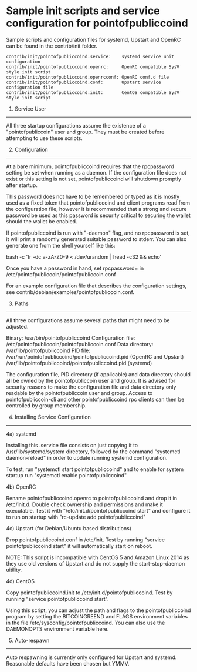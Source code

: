 Sample init scripts and service configuration for pointofpubliccoind
==========================================================

Sample scripts and configuration files for systemd, Upstart and OpenRC
can be found in the contrib/init folder.

    contrib/init/pointofpubliccoind.service:    systemd service unit configuration
    contrib/init/pointofpubliccoind.openrc:     OpenRC compatible SysV style init script
    contrib/init/pointofpubliccoind.openrcconf: OpenRC conf.d file
    contrib/init/pointofpubliccoind.conf:       Upstart service configuration file
    contrib/init/pointofpubliccoind.init:       CentOS compatible SysV style init script

1. Service User
---------------------------------

All three startup configurations assume the existence of a "pointofpubliccoin" user
and group.  They must be created before attempting to use these scripts.

2. Configuration
---------------------------------

At a bare minimum, pointofpubliccoind requires that the rpcpassword setting be set
when running as a daemon.  If the configuration file does not exist or this
setting is not set, pointofpubliccoind will shutdown promptly after startup.

This password does not have to be remembered or typed as it is mostly used
as a fixed token that pointofpubliccoind and client programs read from the configuration
file, however it is recommended that a strong and secure password be used
as this password is security critical to securing the wallet should the
wallet be enabled.

If pointofpubliccoind is run with "-daemon" flag, and no rpcpassword is set, it will
print a randomly generated suitable password to stderr.  You can also
generate one from the shell yourself like this:

bash -c 'tr -dc a-zA-Z0-9 < /dev/urandom | head -c32 && echo'

Once you have a password in hand, set rpcpassword= in /etc/pointofpubliccoin/pointofpubliccoin.conf

For an example configuration file that describes the configuration settings,
see contrib/debian/examples/pointofpubliccoin.conf.

3. Paths
---------------------------------

All three configurations assume several paths that might need to be adjusted.

Binary:              /usr/bin/pointofpubliccoind
Configuration file:  /etc/pointofpubliccoin/pointofpubliccoin.conf
Data directory:      /var/lib/pointofpubliccoind
PID file:            /var/run/pointofpubliccoind/pointofpubliccoind.pid (OpenRC and Upstart)
                     /var/lib/pointofpubliccoind/pointofpubliccoind.pid (systemd)

The configuration file, PID directory (if applicable) and data directory
should all be owned by the pointofpubliccoin user and group.  It is advised for security
reasons to make the configuration file and data directory only readable by the
pointofpubliccoin user and group.  Access to pointofpubliccoin-cli and other pointofpubliccoind rpc clients
can then be controlled by group membership.

4. Installing Service Configuration
-----------------------------------

4a) systemd

Installing this .service file consists on just copying it to
/usr/lib/systemd/system directory, followed by the command
"systemctl daemon-reload" in order to update running systemd configuration.

To test, run "systemctl start pointofpubliccoind" and to enable for system startup run
"systemctl enable pointofpubliccoind"

4b) OpenRC

Rename pointofpubliccoind.openrc to pointofpubliccoind and drop it in /etc/init.d.  Double
check ownership and permissions and make it executable.  Test it with
"/etc/init.d/pointofpubliccoind start" and configure it to run on startup with
"rc-update add pointofpubliccoind"

4c) Upstart (for Debian/Ubuntu based distributions)

Drop pointofpubliccoind.conf in /etc/init.  Test by running "service pointofpubliccoind start"
it will automatically start on reboot.

NOTE: This script is incompatible with CentOS 5 and Amazon Linux 2014 as they
use old versions of Upstart and do not supply the start-stop-daemon uitility.

4d) CentOS

Copy pointofpubliccoind.init to /etc/init.d/pointofpubliccoind. Test by running "service pointofpubliccoind start".

Using this script, you can adjust the path and flags to the pointofpubliccoind program by
setting the BITCOINGREEND and FLAGS environment variables in the file
/etc/sysconfig/pointofpubliccoind. You can also use the DAEMONOPTS environment variable here.

5. Auto-respawn
-----------------------------------

Auto respawning is currently only configured for Upstart and systemd.
Reasonable defaults have been chosen but YMMV.
